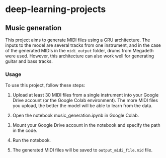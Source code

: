 # deep-learning-projects

## Music generation
This project aims to generate MIDI files using a GRU architecture. The inputs to the model are several tracks from one instrument, and in the case of the generated MIDIs in the `midi_output` folder, drums from Megadeth were used. However, this architecture can also work well for generating guitar and bass tracks.

### Usage
To use this project, follow these steps:

1. Upload at least 30 MIDI files from a single instrument into your Google Drive account (or the Google Colab environment). The more MIDI files you upload, the better the model will be able to learn from the data.

2. Open the notebook music_generation.ipynb in Google Colab.

3. Mount your Google Drive account in the notebook and specify the path in the code.

4. Run the notebook.

5. The generated MIDI files will be saved to `output_midi_file.mid` file.

